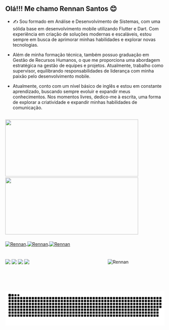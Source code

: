 

## Olá!!!  Me chamo Rennan Santos 😊


- ✍ Sou formado em Análise e Desenvolvimento de Sistemas, com uma sólida base em desenvolvimento mobile utilizando Flutter e Dart. Com experiência em criação de soluções modernas e escaláveis, estou sempre em busca de aprimorar minhas habilidades e explorar novas tecnologias.

- Além de minha formação técnica, também possuo graduação em Gestão de Recursos Humanos, o que me proporciona uma abordagem estratégica na gestão de equipes e projetos. Atualmente, trabalho como supervisor, equilibrando responsabilidades de liderança com minha paixão pelo desenvolvimento mobile.

- Atualmente, conto com um nível básico de inglês e estou em constante aprendizado, buscando sempre evoluir e expandir meus conhecimentos. Nos momentos livres, dedico-me à escrita, uma forma de explorar a criatividade e expandir minhas habilidades de comunicação.
 ##
 
 
 <div>
  <a href="https://github.com/Rennansb">
  <img height="180" width="420"  src="https://github-readme-stats.vercel.app/api?username=Rennansb&show_icons=true&theme=dark&include_all_commits=true&count_private=true"/><img height="180"  width="420"src="https://github-readme-stats.vercel.app/api/top-langs/?username=Rennansb&layout=compact&langs_count=7&theme=dark"/>
</div>

 
  <div style="display: inline_block"><br>
  <img align="center" alt="Rennan" height="40" width="50" src="https://cdn.jsdelivr.net/gh/devicons/devicon/icons/flutter/flutter-plain.svg">
  <img align="center" alt="Rennan" height="40" width="50" src="https://cdn.jsdelivr.net/gh/devicons/devicon/icons/dart/dart-original.svg">
  <img align="center" alt="Rennan" height="40" width="50" src="https://cdn.jsdelivr.net/gh/devicons/devicon/icons/github/github-original.svg">

<div>
</div>

 #


 <img align="right" alt="Rennan" height="100" width="180" src="https://i.stack.imgur.com/vXYLh.gif">
</div>
 
 #
 


<div> 

  
  <a href="https://instagram.com/_rennansb" target="_blank"><img src="https://img.shields.io/badge/-Instagram-%23E4405F?style=for-the-badge&logo=instagram&logoColor=white" target="_blank"></a>
 	<a href="" target="_blank"><img   src="https://img.shields.io/badge/Discord-7289DA?style=for-the-badge&logo=discord&logoColor=white" target="_blank"></a> 
  <a href = ""><img src="https://img.shields.io/badge/-Gmail-%23333?style=for-the-badge&logo=gmail&logoColor=white" target="_blank"></a>
  <a href="https://www.linkedin.com/in/rennan-santos-7195b683/" target="_blank"><img src="https://img.shields.io/badge/-LinkedIn-%230077B5?style=for-the-badge&logo=linkedin&logoColor=white" target="_blank"></a> 
 
  ![Snake animation](https://github.com/Rennansb/Rennansb/blob/output/github-contribution-grid-snake.svg)
 
</div>  
  
  
<!--
**Rennansb/Rennansb** is a ✨ _special_ ✨ repository because its `README.md` (this file) appears on your GitHub profile.

Here are some ideas to get you started:

- 🔭 I’m currently working on ...
- 🌱 I’m currently learning ...
- 👯 I’m looking to collaborate on ...
- 🤔 I’m looking for help with ...
- 💬 Ask me about ...
- 📫 How to reach me: ...
- 😄 Pronouns: ...
- ⚡ Fun fact: ...
-->
